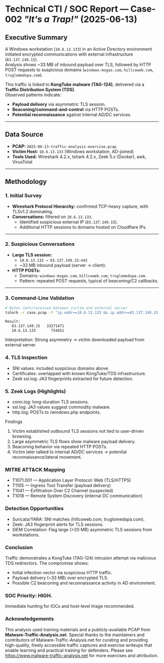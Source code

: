# Technical CTI / SOC Report — Case-002 *"It's a Trap!"* (2025-06-13)

## Executive Summary
A Windows workstation (`10.6.13.133`) in an Active Directory environment initiated encrypted communications with external infrastructure (`83.137.149.15`).  
Analysis shows ~33 MB of inbound payload over TLS, followed by HTTP POST requests to suspicious domains (`windows-msgas.com`, `hillcoweb.com`, `truglomedspa.com`).  

This traffic is linked to **KongTuke malware (TAG-124)**, delivered via a **Traffic Distribution System (TDS)**.  
Observed patterns indicate:
- **Payload delivery** via asymmetric TLS session.  
- **Beaconing/command-and-control** via HTTP POSTs.  
- **Potential reconnaissance** against internal AD/DC services.  

---

## Data Source
- **PCAP:** `2025-06-13-traffic-analysis-exercise.pcap`  
- **Victim Host:** `10.6.13.133` (Windows workstation, AD-joined)  
- **Tools Used:** Wireshark 4.2.x, tshark 4.2.x, Zeek 5.x (Docker), awk, VirusTotal  

---

## Methodology

### 1. Initial Survey
- **Wireshark Protocol Hierarchy:** confirmed TCP-heavy capture, with TLSv1.2 dominating.  
- **Conversations:** filtered on `10.6.13.133`.  
  - Identified suspicious external IP (`83.137.149.15`).  
  - Additional HTTP sessions to domains hosted on Cloudflare IPs.  

---

### 2. Suspicious Conversations
- **Large TLS session:**  
  - `10.6.13.133 → 83.137.149.15:443`  
  - ~33 MB inbound payload (server → client).  
- **HTTP POSTs:**  
  - Domains: `windows-msgas.com`, `hillcoweb.com`, `truglomedspa.com`.  
  - Pattern: repeated POST requests, typical of beaconing/C2 callbacks.  

---

### 3. Command-Line Validation

```bash
# Bytes sent/received between victim and external server
tshark -r case.pcap -Y "ip.addr==10.6.13.133 && ip.addr==83.137.149.15 && tcp" \

Result:
   83.137.149.15   33271471
   10.6.13.133       754451
```
Interpretation:
Strong asymmetry → victim downloaded payload from external server.

### 4. TLS Inspection
- SNI values: included suspicious domains above.
- Certificates: overlapped with known KongTuke/TDS infrastructure.
- Zeek ssl.log: JA3 fingerprints extracted for future detection.

### 5. Zeek Logs (Highlights)
- conn.log: long-duration TLS sessions.
- ssl.log: JA3 values suggest commodity malware.
- http.log: POSTs to /windows.php endpoints.

Findings
1. Victim established outbound TLS sessions not tied to user-driven browsing.
2. Large asymmetric TLS flows show malware payload delivery.
3. Beaconing behavior via repeated HTTP POSTs.
4. Victim later talked to internal AD/DC services → potential reconnaissance/lateral movement.

### MITRE ATT&CK Mapping
- T1071.001 — Application Layer Protocol: Web (TLS/HTTPS)
- T1105 — Ingress Tool Transfer (payload delivery)
- T1041 — Exfiltration Over C2 Channel (suspected)
- T1018 — Remote System Discovery (internal DC communication)

### Detection Opportunities
- Suricata/YARA: SNI matches (hillcoweb.com, truglomedspa.com).
- Zeek: JA3 fingerprint alerts for TLS sessions.
- SIEM Correlation: Flag large (>20 MB) asymmetric TLS sessions from workstations.

### Conclusion
Traffic demonstrates a KongTuke (TAG-124) intrusion attempt via malicious TDS redirectors.
The compromise shows:
- Initial infection vector via suspicious HTTP traffic.
- Payload delivery (~33 MB) over encrypted TLS.
- Possible C2 beaconing and reconnaissance activity in AD environment.

### SOC Priority: HIGH.
   Immediate hunting for IOCs and host-level triage recommended.
   
### Acknowledgements
   This analysis used training materials and a publicly-available PCAP from **Malware-Traffic-Analysis.net**. Special thanks to the maintainers and contributors of Malware-Traffic-Analysis.net for curating and providing high-quality, freely     accessible traffic captures and exercise         writeups that enable learning and practical training for defenders. Please see https://www.malware-traffic-analysis.net for more exercises and attribution.
      
